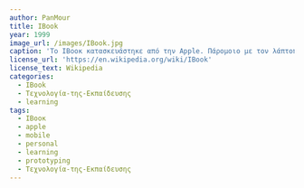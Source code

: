 ```yaml
---
author: PanMour
title: IBook
year: 1999
image_url: /images/IBook.jpg
caption: 'To ΙΒοοκ κατασκευάστηκε από την Apple. Πάρομοιο με τον λάπτοπ βασικοί του αγοραστές ήταν καταναλωτές και εκπαιδευτικά συστήματα (π.χ. σχολεία) με χαμηλό εισόδημα. Περιέχει όπως και οι περισσότεροι υπολογιστές πρόσβαση στο διαδύκτιο μέσω του wifi. Χρησημοποιείται κυρίως από σχολεία και άλλα διαδακτικά κέντρα με σκοπό την αξιωποίηση των δυνατοτήτων που προσφέρει το ίντερνετ.'
license_url: 'https://en.wikipedia.org/wiki/IBook'
license_text: Wikipedia
categories:
  - IBook
  - Τεχνολογία-της-Εκπαίδευσης
  - learning
tags:
  - ΙΒοοκ
  - apple
  - mobile
  - personal
  - learning
  - prototyping
  - Τεχνολογία-της-Εκπαίδευσης
---
```

